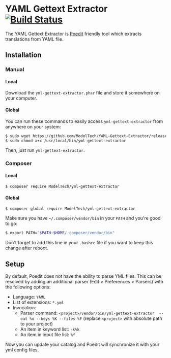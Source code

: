 YAML Gettext Extractor [![Build Status](https://secure.travis-ci.org/ModelTech/YAML-Gettext-Extractor.svg?branch=master)](http://travis-ci.org/ModelTech/YAML-Gettext-Extractor)
======================

The YAML Gettext Extractor is [Poedit](http://www.poedit.net/download.php)
friendly tool which extracts translations from YAML file.

## Installation

### Manual

#### Local

Download the ``yml-gettext-extractor.phar`` file and store it somewhere on your computer.

#### Global

You can run these commands to easily access ``yml-gettext-extractor`` from anywhere on
your system:

```bash
$ sudo wget https://github.com/ModelTech/YAML-Gettext-Extractor/releases/download/1.0.0/yml-gettext-extractor.phar -O /usr/local/bin/yml-gettext-extractor
$ sudo chmod a+x /usr/local/bin/yml-gettext-extractor
```
Then, just run ``yml-gettext-extractor``.

### Composer

#### Local

```bash
$ composer require ModelTech/yml-gettext-extractor
```

#### Global

```bash
$ composer global require ModelTech/yml-gettext-extractor
```

Make sure you have ``~/.composer/vendor/bin`` in your ``PATH`` and
you're good to go:

```bash
$ export PATH="$PATH:$HOME/.composer/vendor/bin"
```
Don't forget to add this line in your `.bashrc` file if you want to keep this change after reboot.

## Setup

By default, Poedit does not have the ability to parse YML files.
This can be resolved by adding an additional parser (Edit > Preferences > Parsers)
with the following options:

- Language: `YAML`
- List of extensions: `*.yml`
- Invocation:
    - Parser command: `<project>/vendor/bin/yml-gettext-extractor  --out %o --keys %K --files %F` (replace `<project>` with absolute path to your project)
    - An item in keyword list: `-k%k`
    - An item in input file list: `%f` 

 
Now you can update your catalog and Poedit will synchronize it with your yml
config files.
 

